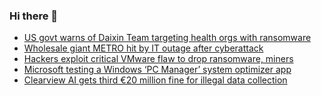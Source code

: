 ### Hi there 👋

<!--START_SECTION:feed-->
* [US govt warns of Daixin Team targeting health orgs with ransomware](https://www.bleepingcomputer.com/news/security/us-govt-warns-of-daixin-team-targeting-health-orgs-with-ransomware/)
* [Wholesale giant METRO hit by IT outage after cyberattack](https://www.bleepingcomputer.com/news/security/wholesale-giant-metro-hit-by-it-outage-after-cyberattack/)
* [Hackers exploit critical VMware flaw to drop ransomware, miners](https://www.bleepingcomputer.com/news/security/hackers-exploit-critical-vmware-flaw-to-drop-ransomware-miners/)
* [Microsoft testing a Windows ‘PC Manager’ system optimizer app](https://www.bleepingcomputer.com/news/microsoft/microsoft-testing-a-windows-pc-manager-system-optimizer-app/)
* [Clearview AI gets third €20 million fine for illegal data collection](https://www.bleepingcomputer.com/news/security/clearview-ai-gets-third-20-million-fine-for-illegal-data-collection/)
<!--END_SECTION:feed-->

<!--
**frankenk/frankenk** is a ✨ _special_ ✨ repository because its `README.md` (this file) appears on your GitHub profile.

Here are some ideas to get you started:

- 🔭 I’m currently working on ...
- 🌱 I’m currently learning ...
- 👯 I’m looking to collaborate on ...
- 🤔 I’m looking for help with ...
- 💬 Ask me about ...
- 📫 How to reach me: ...
- 😄 Pronouns: ...
- ⚡ Fun fact: ...
-->



